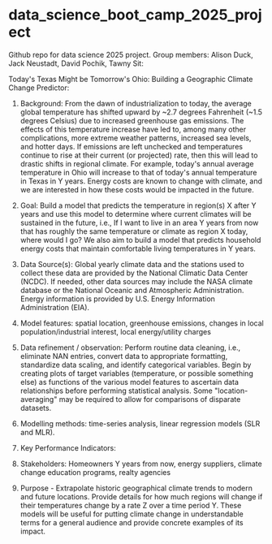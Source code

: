 # data_science_boot_camp_2025_project
Github repo for data science 2025 project. Group members: Alison Duck, Jack Neustadt, David Pochik, Tawny Sit:

Today's Texas Might be Tomorrow's Ohio: Building a Geographic Climate Change Predictor:

1. Background: From the dawn of industrialization to today, the average global temperature has shifted upward by ~2.7 degrees Fahrenheit (~1.5 degrees Celsius) due to increased greenhouse gas emissions. The effects of this temperature increase have led to, among many other complications, more extreme weather patterns, increased sea levels, and hotter days. If emissions are left unchecked and temperatures continue to rise at their current (or projected) rate, then this will lead to drastic shifts in regional climate. For example, today's annual average temperature in Ohio will increase to that of today's annual temperature in Texas in Y years. Energy costs are known to change with climate, and we are interested in how these costs would be impacted in the future.

2. Goal: Build a model that predicts the temperature in region(s) X after Y years and use this model to determine where current climates will be sustained in the future, i.e., If I want to live in an area Y years from now that has roughly the same temperature or climate as region X today, where would I go? We also aim to build a model that predicts household energy costs that maintain comfortable living temperatures in Y years.

3. Data Source(s): Global yearly climate data and the stations used to collect these data are provided by the National Climatic Data Center (NCDC). If needed, other data sources may include the NASA climate database or the National Oceanic and Atmospheric Administration. Energy information is provided by U.S. Energy Information Administration (EIA).

4. Model features: spatial location, greenhouse emissions, changes in local population/industrial interest, local energy/utility charges

5. Data refinement / observation: Perform routine data cleaning, i.e., eliminate NAN entries, convert data to appropriate formatting, standardize data scaling, and identify categorical variables. Begin by creating plots of target variables (temperature, or possible something else) as functions of the various model features to ascertain data relationships before performing statistical analysis. Some "location-averaging" may be required to allow for comparisons of disparate datasets.

6. Modelling methods: time-series analysis, linear regression models (SLR and MLR).

7. Key Performance Indicators:

8. Stakeholders: Homeowners Y years from now, energy suppliers, climate change education programs, realty agencies

9. Purpose - Extrapolate historic geographical climate trends to modern and future locations. Provide details for how much regions will change if their temperatures change by a rate Z over a time period Y. These models will be useful for putting climate change in understandable terms for a general audience and provide concrete examples of its impact.
